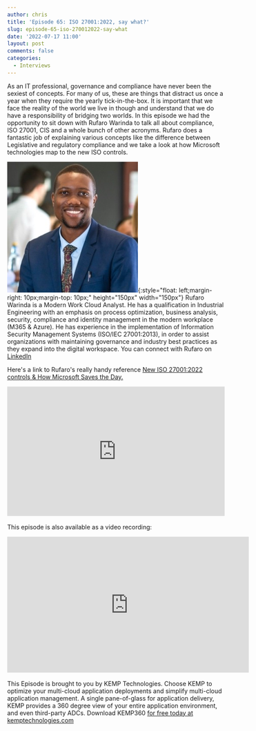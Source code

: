 ```yaml
---
author: chris
title: 'Episode 65: ISO 27001:2022, say what?'
slug: episode-65-iso-270012022-say-what
date: '2022-07-17 11:00'
layout: post
comments: false
categories:
  - Interviews
---
```


As an IT professional, governance and compliance have never been the sexiest of concepts. For many of us, these are things that distract us once a year when they require the yearly tick-in-the-box. It is important that we face the reality of the world we live in though and understand that we do have a responsibility of bridging two worlds. In this episode we had the opportunity to sit down with Rufaro Warinda to talk all about compliance, ISO 27001, CIS and a whole bunch of other acronyms. Rufaro does a fantastic job of explaining various concepts like the difference between Legislative and regulatory compliance and we take a look at how Microsoft technologies map to the new ISO controls.

![Rufaro](/images/uploads/2022/07/rufaro.png){:style="float: left;margin-right: 10px;margin-top: 10px;" height="150px" width="150px"} Rufaro Warinda is a Modern Work Cloud Analyst. He has a qualification in Industrial Engineering with an emphasis on process optimization, business analysis, security, compliance and identity management in the modern workplace (M365 & Azure). He has experience in the implementation of Information Security Management Systems (ISO/IEC 27001:2013), in order to assist organizations with maintaining governance and industry best practices as they expand into the digital workspace. You can connect with Rufaro on [LinkedIn](https://www.linkedin.com/in/rufaro-warinda-975b26187/)

Here's a link to Rufaro's really handy reference [New ISO 27001:2022 controls & How Microsoft Saves the Day.](/downloads/ISO_27001_and_Microsoft_365.pdf)

<p><iframe width="100%" height="300" scrolling="no" frameborder="no" allow="autoplay" src="https://w.soundcloud.com/player/?url=https%3A//api.soundcloud.com/tracks/1307135848&color=%23ff5500&auto_play=false&hide_related=false&show_comments=true&show_user=true&show_reposts=false&show_teaser=true&visual=true"></iframe></p>

This episode is also available as a video recording:

<p><iframe width="560" height="315" src="https://www.youtube.com/embed/1QdtAsJfnT8" title="YouTube video player" frameborder="0" allow="accelerometer; autoplay; clipboard-write; encrypted-media; gyroscope; picture-in-picture" allowfullscreen></iframe></p>

This Episode is brought to you by KEMP Technologies. Choose KEMP to optimize your multi-cloud application deployments and simplify multi-cloud application management. A single pane-of-glass for application delivery, KEMP provides a 360 degree view of your entire application environment, and even third-party ADCs. Download KEMP360 [for free today at kemptechnologies.com](https://kempte.ch/2MYXjew)
